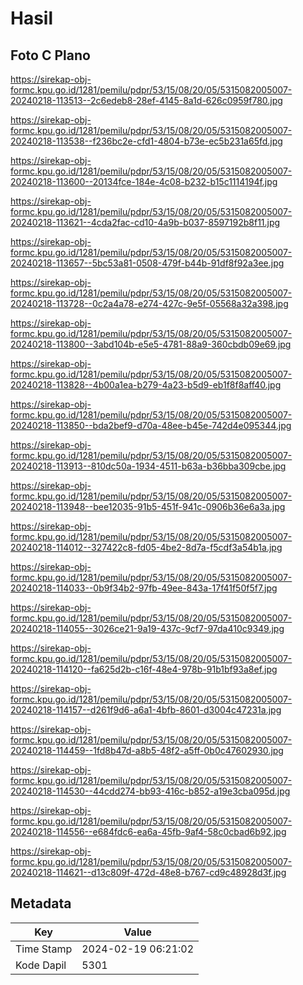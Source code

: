 # Hasil

## Foto C Plano

https://sirekap-obj-formc.kpu.go.id/1281/pemilu/pdpr/53/15/08/20/05/5315082005007-20240218-113513--2c6edeb8-28ef-4145-8a1d-626c0959f780.jpg

https://sirekap-obj-formc.kpu.go.id/1281/pemilu/pdpr/53/15/08/20/05/5315082005007-20240218-113538--f236bc2e-cfd1-4804-b73e-ec5b231a65fd.jpg

https://sirekap-obj-formc.kpu.go.id/1281/pemilu/pdpr/53/15/08/20/05/5315082005007-20240218-113600--20134fce-184e-4c08-b232-b15c1114194f.jpg

https://sirekap-obj-formc.kpu.go.id/1281/pemilu/pdpr/53/15/08/20/05/5315082005007-20240218-113621--4cda2fac-cd10-4a9b-b037-8597192b8f11.jpg

https://sirekap-obj-formc.kpu.go.id/1281/pemilu/pdpr/53/15/08/20/05/5315082005007-20240218-113657--5bc53a81-0508-479f-b44b-91df8f92a3ee.jpg

https://sirekap-obj-formc.kpu.go.id/1281/pemilu/pdpr/53/15/08/20/05/5315082005007-20240218-113728--0c2a4a78-e274-427c-9e5f-05568a32a398.jpg

https://sirekap-obj-formc.kpu.go.id/1281/pemilu/pdpr/53/15/08/20/05/5315082005007-20240218-113800--3abd104b-e5e5-4781-88a9-360cbdb09e69.jpg

https://sirekap-obj-formc.kpu.go.id/1281/pemilu/pdpr/53/15/08/20/05/5315082005007-20240218-113828--4b00a1ea-b279-4a23-b5d9-eb1f8f8aff40.jpg

https://sirekap-obj-formc.kpu.go.id/1281/pemilu/pdpr/53/15/08/20/05/5315082005007-20240218-113850--bda2bef9-d70a-48ee-b45e-742d4e095344.jpg

https://sirekap-obj-formc.kpu.go.id/1281/pemilu/pdpr/53/15/08/20/05/5315082005007-20240218-113913--810dc50a-1934-4511-b63a-b36bba309cbe.jpg

https://sirekap-obj-formc.kpu.go.id/1281/pemilu/pdpr/53/15/08/20/05/5315082005007-20240218-113948--bee12035-91b5-451f-941c-0906b36e6a3a.jpg

https://sirekap-obj-formc.kpu.go.id/1281/pemilu/pdpr/53/15/08/20/05/5315082005007-20240218-114012--327422c8-fd05-4be2-8d7a-f5cdf3a54b1a.jpg

https://sirekap-obj-formc.kpu.go.id/1281/pemilu/pdpr/53/15/08/20/05/5315082005007-20240218-114033--0b9f34b2-97fb-49ee-843a-17f41f50f5f7.jpg

https://sirekap-obj-formc.kpu.go.id/1281/pemilu/pdpr/53/15/08/20/05/5315082005007-20240218-114055--3026ce21-9a19-437c-9cf7-97da410c9349.jpg

https://sirekap-obj-formc.kpu.go.id/1281/pemilu/pdpr/53/15/08/20/05/5315082005007-20240218-114120--fa625d2b-c16f-48e4-978b-91b1bf93a8ef.jpg

https://sirekap-obj-formc.kpu.go.id/1281/pemilu/pdpr/53/15/08/20/05/5315082005007-20240218-114157--d261f9d6-a6a1-4bfb-8601-d3004c47231a.jpg

https://sirekap-obj-formc.kpu.go.id/1281/pemilu/pdpr/53/15/08/20/05/5315082005007-20240218-114459--1fd8b47d-a8b5-48f2-a5ff-0b0c47602930.jpg

https://sirekap-obj-formc.kpu.go.id/1281/pemilu/pdpr/53/15/08/20/05/5315082005007-20240218-114530--44cdd274-bb93-416c-b852-a19e3cba095d.jpg

https://sirekap-obj-formc.kpu.go.id/1281/pemilu/pdpr/53/15/08/20/05/5315082005007-20240218-114556--e684fdc6-ea6a-45fb-9af4-58c0cbad6b92.jpg

https://sirekap-obj-formc.kpu.go.id/1281/pemilu/pdpr/53/15/08/20/05/5315082005007-20240218-114621--d13c809f-472d-48e8-b767-cd9c48928d3f.jpg


## Metadata

| Key        | Value               |
| ---------- | ------------------- |
| Time Stamp | 2024-02-19 06:21:02 |
| Kode Dapil | 5301                |



